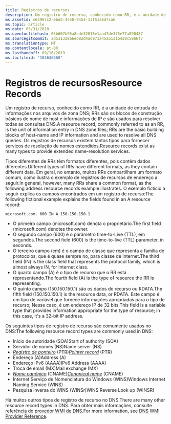 ```yaml
---
title: Registros de recursos
description: Um registro de recurso, conhecido como RR, é a unidade de entrada de informações nos arquivos de zona DNS; RRs são os blocos de construção básicos de nome de host e informações de IP e são usados para resolver todas as consultas DNS.
ms.assetid: c64907c2-ebd3-4550-9454-13f51a6d7ca6
ms.topic: article
ms.date: 05/31/2018
ms.openlocfilehash: 05b667b95a8ede32018e1aad7de375e77a890487
ms.sourcegitcommit: 2d531328b6ed82d4ad971a45a5131b430c5866f7
ms.translationtype: MT
ms.contentlocale: pt-BR
ms.lasthandoff: 09/16/2019
ms.locfileid: "103636668"
---
```

# <a name="resource-records"></a><span data-ttu-id="c4f4b-103">Registros de recursos</span><span class="sxs-lookup"><span data-stu-id="c4f4b-103">Resource Records</span></span>

<span data-ttu-id="c4f4b-104">Um registro de recurso, conhecido como RR, é a unidade de entrada de informações nos arquivos de zona DNS; RRs são os blocos de construção básicos de nome de host e informações de IP e são usados para resolver todas as consultas DNS.</span><span class="sxs-lookup"><span data-stu-id="c4f4b-104">A resource record, commonly referred to as an RR, is the unit of information entry in DNS zone files; RRs are the basic building blocks of host-name and IP information and are used to resolve all DNS queries.</span></span> <span data-ttu-id="c4f4b-105">Os registros de recursos existem tantos tipos para fornecer serviços de resolução de nomes estendidos.</span><span class="sxs-lookup"><span data-stu-id="c4f4b-105">Resource records exist as many types to provide extended name-resolution services.</span></span>

<span data-ttu-id="c4f4b-106">Tipos diferentes de RRs têm formatos diferentes, pois contêm dados diferentes.</span><span class="sxs-lookup"><span data-stu-id="c4f4b-106">Different types of RRs have different formats, as they contain different data.</span></span> <span data-ttu-id="c4f4b-107">Em geral, no entanto, muitos RRs compartilham um formato comum, como ilustra o exemplo de registros de recursos de endereço a seguir.</span><span class="sxs-lookup"><span data-stu-id="c4f4b-107">In general, however, many RRs share a common format, as the following address resource records example illustrates.</span></span> <span data-ttu-id="c4f4b-108">O exemplo fictício a seguir explica os campos encontrados em um registro de recurso:</span><span class="sxs-lookup"><span data-stu-id="c4f4b-108">The following fictional example explains the fields found in an A resource record:</span></span>

``` syntax
microsoft.com. 600 IN A 150.150.150.1
```

-   <span data-ttu-id="c4f4b-109">O primeiro campo (microsoft.com) denota o proprietário.</span><span class="sxs-lookup"><span data-stu-id="c4f4b-109">The first field (microsoft.com) denotes the owner.</span></span>
-   <span data-ttu-id="c4f4b-110">O segundo campo (600) é o parâmetro time-to-Live (TTL), em segundos.</span><span class="sxs-lookup"><span data-stu-id="c4f4b-110">The second field (600) is the time-to-live (TTL) parameter, in seconds.</span></span>
-   <span data-ttu-id="c4f4b-111">O terceiro campo (em) é o campo de classe que representa a família de protocolos, que é quase sempre no, para classe de Internet.</span><span class="sxs-lookup"><span data-stu-id="c4f4b-111">The third field (IN) is the class field that represents the protocol family, which is almost always IN, for Internet class.</span></span>
-   <span data-ttu-id="c4f4b-112">O quarto campo (A) é o tipo de recurso que o RR está representando.</span><span class="sxs-lookup"><span data-stu-id="c4f4b-112">The fourth field (A) is the type of resource the RR is representing.</span></span>
-   <span data-ttu-id="c4f4b-113">O quinto campo (150.150.150.1) são os dados do recurso ou RDATA.</span><span class="sxs-lookup"><span data-stu-id="c4f4b-113">The fifth field (150.150.150.1) is the resource data, or RDATA.</span></span> <span data-ttu-id="c4f4b-114">Este campo é um tipo de variável que fornece informações apropriadas para o tipo de recurso; Nesse caso, é um endereço IP de 32 bits.</span><span class="sxs-lookup"><span data-stu-id="c4f4b-114">This field is a variable type that provides information appropriate for the type of resource; in this case, it's a 32-bit IP address.</span></span>

<span data-ttu-id="c4f4b-115">Os seguintes tipos de registro de recurso são comumente usados no DNS:</span><span class="sxs-lookup"><span data-stu-id="c4f4b-115">The following resource record types are commonly used in DNS:</span></span>

-   <span data-ttu-id="c4f4b-116">Início de autoridade (SOA)</span><span class="sxs-lookup"><span data-stu-id="c4f4b-116">Start of authority (SOA)</span></span>
-   <span data-ttu-id="c4f4b-117">Servidor de nomes (NS)</span><span class="sxs-lookup"><span data-stu-id="c4f4b-117">Name server (NS)</span></span>
-   <span data-ttu-id="c4f4b-118">[*Registro de ponteiro*](p-gly.md) (PTR)</span><span class="sxs-lookup"><span data-stu-id="c4f4b-118">[*Pointer record*](p-gly.md) (PTR)</span></span>
-   <span data-ttu-id="c4f4b-119">Endereço (A)</span><span class="sxs-lookup"><span data-stu-id="c4f4b-119">Address (A)</span></span>
-   <span data-ttu-id="c4f4b-120">Endereço IPv6 (AAAA)</span><span class="sxs-lookup"><span data-stu-id="c4f4b-120">IPv6 Address (AAAA)</span></span>
-   <span data-ttu-id="c4f4b-121">Troca de email (MX)</span><span class="sxs-lookup"><span data-stu-id="c4f4b-121">Mail exchange (MX)</span></span>
-   <span data-ttu-id="c4f4b-122">[*Nome canônico*](c-gly.md) (CNAME)</span><span class="sxs-lookup"><span data-stu-id="c4f4b-122">[*Canonical name*](c-gly.md) (CNAME)</span></span>
-   <span data-ttu-id="c4f4b-123">Internet Serviço de Nomenclatura do Windows (WINS)</span><span class="sxs-lookup"><span data-stu-id="c4f4b-123">Windows Internet Naming Service (WINS)</span></span>
-   <span data-ttu-id="c4f4b-124">Pesquisa inversa do WINS (WINSr)</span><span class="sxs-lookup"><span data-stu-id="c4f4b-124">WINS Reverse Look up (WINSR)</span></span>

<span data-ttu-id="c4f4b-125">Há muitos outros tipos de registro de recurso no DNS.</span><span class="sxs-lookup"><span data-stu-id="c4f4b-125">There are many other resource record types in DNS.</span></span> <span data-ttu-id="c4f4b-126">Para obter mais informações, consulte [referência do provedor WMI de DNS](dns-wmi-provider-reference.md).</span><span class="sxs-lookup"><span data-stu-id="c4f4b-126">For more information, see [DNS WMI Provider Reference](dns-wmi-provider-reference.md).</span></span>

 

 




